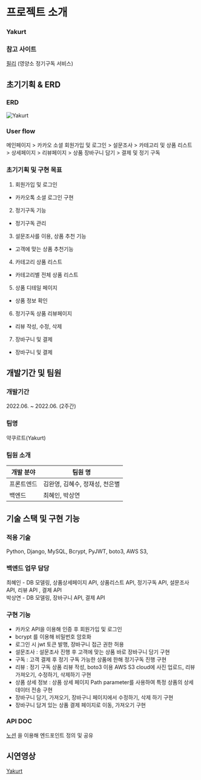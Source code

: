 # 프로젝트 소개
### Yakurt

### 참고 사이트
<a href="https://pilly.kr/">필리</a> (영양소 정기구독 서비스)

## 초기기획 & ERD

### ERD
![Yakurt](https://blog.kakaocdn.net/dn/busi9y/btrMUkeqnbO/0NNMCNLRCL0FKnr7g0pNx0/img.png)
### User flow
메인페이지 > 카카오 소셜 회원가입 및 로그인 > 설문조사 > 카테고리 및 상품 리스트 > 상세페이지 > 리뷰페이지 > 상품 장바구니 담기 > 결제 및 정기 구독

### 초기기획 및 구현 목표

1. 회원가입 및 로그인 <br>
- 카카오톡 소셜 로그인 구현 <br>
2. 정기구독 기능 <br>
- 정기구독 관리 <br>
3. 설문조사를 이용, 상품 추천 기능 <br>
- 고객에 맞는 상품 추천기능 <br>
4. 카테고리 상품 리스트 <br>
- 카테고리별 전체 상품 리스트 <br>
5. 상품 디테일 페이지 <br>
- 상품 정보 확인 <br>
6. 정기구독 상품 리뷰페이지 <br>
- 리뷰 작성, 수정, 삭제 <br>
7. 장바구니 및 결제 <br>
- 장바구니 및 결제  <br>

## 개발기간 및 팀원

### 개발기간
2022.06. ~ 2022.06. (2주간)

### 팀명
약쿠르트(Yakurt)

### 팀원 소개
| 개발 분야 | 팀원 명 |
| ------- | ------- |
| 프론트엔드 | 김완영, 김혜수, 정재성, 천은별 |
| 백엔드 | 최혜인, 박상연 |

## 기술 스택 및 구현 기능
### 적용 기술
Python, Django, MySQL, Bcrypt, PyJWT, boto3, AWS S3, 

### 백엔드 업무 담당
최혜인 - DB 모델링, 상품상세페이지 API, 상품리스트 API, 정기구독 API, 설문조사 API, 리뷰 API , 결제 API<br>
박상연 - DB 모델링, 장바구니 API, 결제 API <br>

### 구현 기능
- 카카오 API을 이용해 인증 후 회원가입 및 로그인
- bcrypt 를 이용해 비밀번호 암호화
- 로그인 시 jwt 토큰 발행, 장바구니 접근 권한 허용
- 설문조사 : 설문조사 진행 후 고객에 맞는 상품 바로 장바구니 담기 구현
- 구독 : 고객 결제 후 정기 구독 가능한 상품에 한해 정기구독 진행 구현
- 리뷰 : 정기 구독 상품 리뷰 작성, boto3 이용 AWS S3 cloud에 사진 업로드, 리뷰 가져오기, 수정하기, 삭제하기 구현
- 상품 상세 정보 : 상품 상세 페이지 Path parameter를 사용하여 특정 상품의 
상세 데이터 전송 구현
- 장바구니 담기, 가져오기, 장바구니 페이지에서 수정하기, 삭제 하기 구현
- 장바구니 담겨 있는 상품 결제 페이지로 이동, 가져오기 구현

### API DOC
<a href="https://hyein-resume.notion.site/Yakurt-API-f44b3801e6cd4bdbbe715c51460b527a">노션</a> 을 이용해 엔드포인트 정의 및 공유

## 시연영상
<a href="https://www.youtube.com/watch?v=--gfsEindSE&feature=youtu.be">Yakurt</a> 
